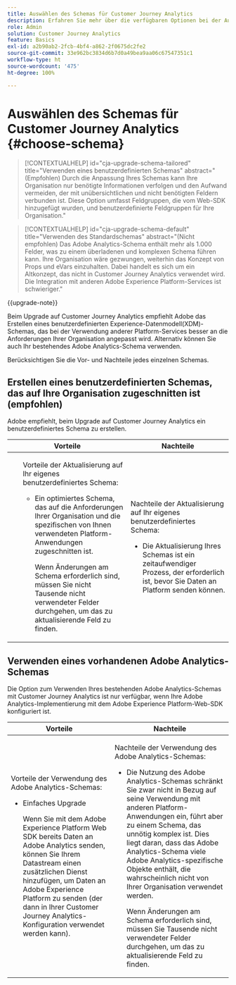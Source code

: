 ```yaml
---
title: Auswählen des Schemas für Customer Journey Analytics
description: Erfahren Sie mehr über die verfügbaren Optionen bei der Auswahl eines Schemas für Customer Journey Analytics und die Vor- und Nachteile jedes einzelnen Schemas
role: Admin
solution: Customer Journey Analytics
feature: Basics
exl-id: a2b90ab2-2fcb-4bf4-a862-2f0675dc2fe2
source-git-commit: 33e962bc3834d6b7d0a49bea9aa06c67547351c1
workflow-type: ht
source-wordcount: '475'
ht-degree: 100%

---
```


# Auswählen des Schemas für Customer Journey Analytics {#choose-schema}

<!-- markdownlint-disable MD034 -->

>[!CONTEXTUALHELP]
>id="cja-upgrade-schema-tailored"
>title="Verwenden eines benutzerdefinierten Schemas"
>abstract="(Empfohlen) Durch die Anpassung Ihres Schemas kann Ihre Organisation nur benötigte Informationen verfolgen und den Aufwand vermeiden, der mit unübersichtlichen und nicht benötigten Feldern verbunden ist. Diese Option umfasst Feldgruppen, die vom Web-SDK hinzugefügt wurden, und benutzerdefinierte Feldgruppen für Ihre Organisation."

<!-- markdownlint-enable MD034 -->

<!-- markdownlint-disable MD034 -->

>[!CONTEXTUALHELP]
>id="cja-upgrade-schema-default"
>title="Verwenden des Standardschemas"
>abstract="(Nicht empfohlen) Das Adobe Analytics-Schema enthält mehr als 1.000 Felder, was zu einem überladenen und komplexen Schema führen kann. Ihre Organisation wäre gezwungen, weiterhin das Konzept von Props und eVars einzuhalten. Dabei handelt es sich um ein Altkonzept, das nicht in Customer Journey Analytics verwendet wird. Die Integration mit anderen Adobe Experience Platform-Services ist schwieriger."

<!-- markdownlint-enable MD034 -->

{{upgrade-note}}

<!-- this page exists as the "Learn more" link in the info icons for the options "I am comfortable using my Adobe Analytics schema as a basis" and "I want to use a schema tailored to my organization" -->

Beim Upgrade auf Customer Journey Analytics empfiehlt Adobe das Erstellen eines benutzerdefinierten Experience-Datenmodell(XDM)-Schemas, das bei der Verwendung anderer Platform-Services besser an die Anforderungen Ihrer Organisation angepasst wird. Alternativ können Sie auch Ihr bestehendes Adobe Analytics-Schema verwenden.

Berücksichtigen Sie die Vor- und Nachteile jedes einzelnen Schemas.

## Erstellen eines benutzerdefinierten Schemas, das auf Ihre Organisation zugeschnitten ist (empfohlen)

Adobe empfiehlt, beim Upgrade auf Customer Journey Analytics ein benutzerdefiniertes Schema zu erstellen.

| Vorteile | Nachteile |
|----------|---------|
| <ul><p>Vorteile der Aktualisierung auf Ihr eigenes benutzerdefiniertes Schema:</p><ul><li>Ein optimiertes Schema, das auf die Anforderungen Ihrer Organisation und die spezifischen von Ihnen verwendeten Platform-Anwendungen zugeschnitten ist.</li><p>Wenn Änderungen am Schema erforderlich sind, müssen Sie nicht Tausende nicht verwendeter Felder durchgehen, um das zu aktualisierende Feld zu finden.</p></ul> | <p>Nachteile der Aktualisierung auf Ihr eigenes benutzerdefiniertes Schema:</p><ul><li>Die Aktualisierung Ihres Schemas ist ein zeitaufwendiger Prozess, der erforderlich ist, bevor Sie Daten an Platform senden können.</li></ul> |

## Verwenden eines vorhandenen Adobe Analytics-Schemas

Die Option zum Verwenden Ihres bestehenden Adobe Analytics-Schemas mit Customer Journey Analytics ist nur verfügbar, wenn Ihre Adobe Analytics-Implementierung mit dem Adobe Experience Platform-Web-SDK konfiguriert ist. <!-- correct? Or can you do this with an AppMeasurement implementation?-->

| Vorteile | Nachteile |
|----------|---------|
| <p>Vorteile der Verwendung des Adobe Analytics-Schemas:</p><ul><li>Einfaches Upgrade<p>Wenn Sie mit dem Adobe Experience Platform Web SDK bereits Daten an Adobe Analytics senden, können Sie Ihrem Datastream einen zusätzlichen Dienst hinzufügen, um Daten an Adobe Experience Platform zu senden (der dann in Ihrer Customer Journey Analytics-Konfiguration verwendet werden kann).</p></li></ul> | <p>Nachteile der Verwendung des Adobe Analytics-Schemas:</p><ul><li>Die Nutzung des Adobe Analytics-Schemas schränkt Sie zwar nicht in Bezug auf seine Verwendung mit anderen Platform-Anwendungen ein, führt aber zu einem Schema, das unnötig komplex ist. Dies liegt daran, dass das Adobe Analytics-Schema viele Adobe Analytics-spezifische Objekte enthält, die wahrscheinlich nicht von Ihrer Organisation verwendet werden.<p>Wenn Änderungen am Schema erforderlich sind, müssen Sie Tausende nicht verwendeter Felder durchgehen, um das zu aktualisierende Feld zu finden.</p></li></ul> |




<!-- Not sure about any of this: 

If you plan to use your Adobe Analytics schema, the following steps are required:

For Adobe Analytics implementations using AppMeasurement:

1. Datastream mapping

For Adobe Analytics implementations using the Web SDK:

1. 



the upgrade steps provided by the Customer Journey Analytics Upgrade Guide.

If you want to create an XDM schema to use with Customer Journey Analytics, continue with [Create an XDM schema to use with Customer Journey Analytics](/help/getting-started/cja-upgrade/cja-upgrade-schema-create.md).


Tags: (All 3 require data prep mapping. Would need to go into the datastream and map every single field to its appropriate place in XDM. Because whenever you use the data object, it always requires mapping. If you send something in the data object and it doesn't get mapped, the it is permanently lost and can't be recovered.)

1. Shim - Intercepts and instead of sending data to a report suite, it sends it to a Data View. (Data object)

1. Russ special - convert current implementation to a Web SDK implementation - put everything in the data object. 

1. Plop entire data layer into the data object and send that to the datastream. (not documented. Might be the Web SDK docs.)

-->
